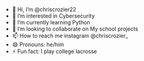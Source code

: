 - 👋 Hi, I’m @chriscrozier22
- 👀 I’m interested in Cybersecurity
- 🌱 I’m currently learning Python
- 💞️ I’m looking to collaborate on My school projects
- 📫 How to reach me instagram @chriscrozier_
- 😄 Pronouns: he/him
- ⚡ Fun fact: I play college lacrosse

<!---
chriscrozier22/chriscrozier22 is a ✨ special ✨ repository because its `README.md` (this file) appears on your GitHub profile.
You can click the Preview link to take a look at your changes.
--->
